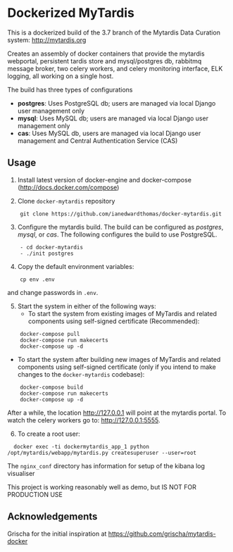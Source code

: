 Dockerized MyTardis
===================

This is a dockerized build of the 3.7 branch of the Mytardis Data Curation system: http://mytardis.org

Creates an assembly of docker containers that provide the mytardis webportal, persistent tardis store and mysql/postgres db,  rabbitmq message broker, two celery workers, and celery monitoring interface, ELK logging,  all working on a single host.

The build has three types of configurations
- **postgres**: Uses PostgreSQL db; users are managed via local Django user management only
- **mysql**: Uses MySQL db; users are managed via local Django user management only
- **cas**: Uses MySQL db, users are managed via local Django user management and Central Authentication Service (CAS)


Usage
-----

1. Install latest version of docker-engine and docker-compose (http://docs.docker.com/compose)

2. Clone `docker-mytardis` repository
```
    git clone https://github.com/ianedwardthomas/docker-mytardis.git
```

3. Configure the mytardis build. The build can be configured as *postgres*, *mysql*, or *cas*. The following configures the build to use PostgreSQL.
```
    - cd docker-mytardis
    - ./init postgres
```

4. Copy the default environment variables:
```
    cp env .env
```
  and change passwords in ```.env```.


5. Start the system in either of the following ways:
   - To start the system from existing images of MyTardis and related components  using self-signed certificate (Recommended):
```
    docker-compose pull
    docker-compose run makecerts
    docker-compose up -d
```

  - To start the system after building new images of MyTardis and related components using self-signed certificate (only if you intend to make changes to the `docker-mytardis` codebase):

```
    docker-compose build
    docker-compose run makecerts
    docker-compose up -d
```

  After a while, the location http://127.0.0.1 will point at the mytardis portal. To watch the celery workers go to: http://127.0.0.1:5555.

6. To create a root user:

```  
  docker exec -ti dockermytardis_app_1 python /opt/mytardis/webapp/mytardis.py createsuperuser --user=root
```

The ```nginx_conf``` directory has information for setup of the kibana log visualiser

This project is working reasonably well as demo, but IS NOT FOR PRODUCTION USE


Acknowledgements
----------------

Grischa for the initial inspiration at https://github.com/grischa/mytardis-docker

